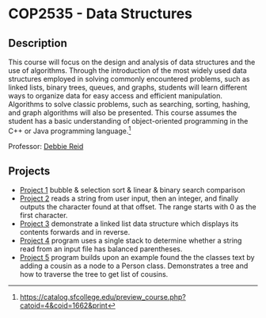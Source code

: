 # COP2535 - Data Structures

## Description
This course will focus on the design and analysis of data structures and the use of algorithms. Through the introduction of the most widely used data structures employed in solving commonly encountered problems, such as linked lists, binary trees, queues, and graphs, students will learn different ways to organize data for easy access and efficient manipulation. Algorithms to solve classic problems, such as searching, sorting, hashing, and graph algorithms will also be presented. This course assumes the student has a basic understanding of object-oriented programming in the C++ or Java programming language.[^1]

Professor: [Debbie Reid](https://www.sfcollege.edu/ite/contact/index) 

## Projects
- [Project 1](./Project%201/) bubble & selection sort & linear & binary search comparison
- [Project 2](./Project%202/) reads a string from user input, then an integer, and finally outputs the character found at that offset. The range starts with 0 as the first character.
- [Project 3](./Project%203/) demonstrate a linked list data structure which displays its contents forwards and in reverse.
- [Project 4](./Project%204/) program uses a single stack to determine whether a string read from an input file has balanced parentheses.
- [Project 5](./Project%205/) program builds upon an example found the the classes text by adding a cousin as a node to a Person class. Demonstrates a tree and how to traverse the tree to get list of cousins.

[^1]:https://catalog.sfcollege.edu/preview_course.php?catoid=4&coid=1662&print
